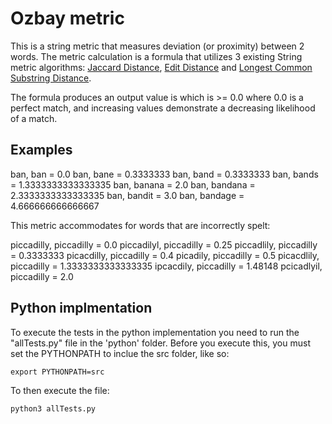 # Ozbay metric

This is a string metric that measures deviation (or proximity) between 2 words. The metric calculation is a formula that utilizes 3 existing String metric algorithms: [Jaccard Distance][], [Edit Distance][] and [Longest Common Substring Distance][].

The formula produces an output value is which is >= 0.0 where 0.0 is a perfect match, and increasing values demonstrate a decreasing likelihood of a match.

## Examples

ban, ban = 0.0
ban, bane = 0.3333333
ban, band = 0.3333333
ban, bands = 1.3333333333333335
ban, banana = 2.0
ban, bandana = 2.3333333333333335
ban, bandit = 3.0
ban, bandage = 4.666666666666667


This metric accommodates for words that are incorrectly spelt:

piccadilly, piccadilly = 0.0
piccadilyl, piccadilly = 0.25
piccadlily, piccadilly = 0.3333333
picacdilly, piccadilly = 0.4
picadily, piccadilly = 0.5
picacdlily, piccadilly = 1.3333333333333335
ipcacdily, piccadilly = 1.48148
pcicadlyil, piccadilly = 2.0


## Python implmentation

To execute the tests in the python implementation you need to run the "allTests.py" file in the 'python' folder.
Before you execute this, you must set the PYTHONPATH to inclue the src folder, like so:

``` export PYTHONPATH=src ```

To then execute the file:

``` python3 allTests.py ```


[Jaccard Distance]: https://en.wikipedia.org/wiki/Jaccard_index
[Edit Distance]: https://en.wikipedia.org/wiki/Edit_distance
[Longest Common Substring Distance]: https://en.wikipedia.org/wiki/Longest_common_substring_problem 
